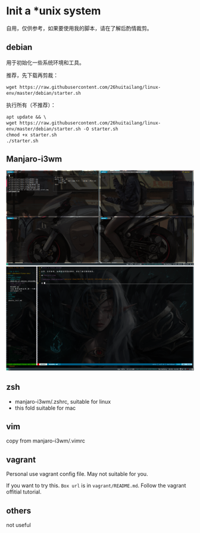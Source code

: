 # Init a *unix system

自用，仅供参考，如果要使用我的脚本，请在了解后酌情裁剪。

## debian

用于初始化一些系统环境和工具。

推荐，先下载再剪裁：

    wget https://raw.githubusercontent.com/26huitailang/linux-env/master/debian/starter.sh

执行所有（不推荐）：

    apt update && \
    wget https://raw.githubusercontent.com/26huitailang/linux-env/master/debian/starter.sh -O starter.sh
    chmod +x starter.sh
    ./starter.sh

## Manjaro-i3wm

![manjaro-i3wm-terminal-preview](manjaro-i3wm/2019-01-17-161222_1912x968_scrot.png)
![manjaro-i3wm-vim-preview](manjaro-i3wm/2019-01-18-115043_1744x967_scrot.png)

## zsh

- manjaro-i3wm/.zshrc, suitable for linux
- this fold suitable for mac

## vim

copy from manjaro-i3wm/.vimrc

## vagrant

Personal use vagrant config file. May not suitable for you.

If you want to try this. `Box url` is in `vagrant/README.md`. Follow the vagrant offitial tutorial.

## others

not useful
